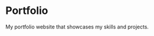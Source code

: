 # Portfolio
My portfolio website that showcases my skills and projects.


<!-- Resume: 

1. 2 column grid for the phone number and email

2. remove the location and add github link

3. remove the A levels.

4. remove the business classes

5. skills arent consistent from CV to website

6. make the font a big bigger

7. italics or bold on the tech used from the projects

8. separate the freelance/ educational projects

9. remove some unncessary stuff from senior biyer

10. move acheivements from bottom to the right common where the A levels were.
 -->
